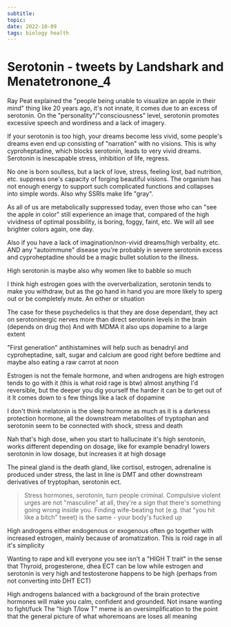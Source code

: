 ```yaml
---
subtitle:
topic:
date: 2022-10-09
tags: biology health
---
```

# Serotonin - tweets by Landshark and Menatetronone_4

Ray Peat explained the "people being unable to visualize an apple in their mind" thing like 20 years ago, it's not innate, it comes due to an excess of serotonin. On the "personality"/"consciousness" level, serotonin promotes excessive speech and wordiness and a lack of imagery.

If your serotonin is too high, your dreams become less vivid, some people's dreams even end up consisting of "narration" with no visions. This is why cyproheptadine, which blocks serotonin, leads to very vivid dreams. Serotonin is inescapable stress, inhibition of life, regress.

No one is born soulless, but a lack of love, stress, feeling lost, bad nutrition, etc. suppress one's capacity of forging beautiful visions. The organism has not enough energy to support such complicated functions and collapses into simple words. Also why SSRIs make life "gray".

As all of us are metabolically suppressed today, even those who can "see the apple in color" still experience an image that, compared of the high vividness of optimal possibility, is boring, foggy, faint, etc. We will all see brighter colors again, one day.

Also if you have a lack of imagination/non-vivid dreams/high verbality, etc. AND any "autoimmune" disease you're probably in severe serotonin excess and cyproheptadine should be a magic bullet solution to the illness.

High serotonin is maybe also why women like to babble so much

I think high estrogen goes with the oververbalization, serotonin tends to make you withdraw, but as the go hand in hand you are more likely to sperg out or be completely mute. An either or situation

The case for these psychedelics is that they are dose dependant, they act on serotoninergic nerves more than direct serotonin levels in the brain (depends on drug tho)
And with MDMA it also ups dopamine to a large extent

"First generation" antihistamines will help such as benadryl and cyproheptadine, salt, sugar and calcium are good right before bedtime and maybe also eating a raw carrot at noon

Estrogen is not the female hormone, and when androgens are high estrogen tends to go with it (this is what roid rage is btw) almost anything I'd reversible, but the deeper you dig yourself the harder it can be to get out of it
It comes down to s few things like a lack of dopamine

I don't think melatonin is the sleep hormone as much as it is a darkness protection hormone, all the downstream metabolites of tryptophan and serotonin seem to be connected with shock, stress and death

Nah that's high dose, when you start to hallucinate it's high serotonin, works different depending on dosage, like for example benadryl lowers serotonin in low dosage, but increases it at high dosage

The pineal gland is the death gland, like cortisol, estrogen, adrenaline is produced under stress, the last in line is DMT and other downstream derivatives of tryptophan, serotonin ect.

>Stress hormones, serotonin, turn people criminal. Compulsive violent urges are not "masculine" at all, they're a sign that there's something going wrong inside you. Finding wife-beating hot (e.g. that "you hit like a bitch" tweet) is the same - your body's fucked up

High androgens either endogenous or exogenous often go together with increased estrogen, mainly because of aromatization. This is roid rage in all it's simplicity

Wanting to rape and kill everyone you see isn't a "HIGH T trait" in the sense that Thyroid, progesterone, dhea ECT can be low while estrogen and serotonin is very high and testosterone happens to be high (perhaps from not converting into DHT ECT)

High androgens balanced with a background of the brain protective hormones will make you calm, confident and grounded. Not insane wanting to fight/fuck
The "high T/low T" meme is an oversimplification to the point that the general picture of what whoremoans are loses all meaning
